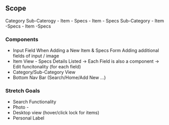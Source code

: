 ## Scope

Category
    Sub-Caterogy
        - Item
            - Specs
        - Item
            - Specs
    Sub-Category
        - Item
            -Specs
        - Item
            -Specs

### Components
 - Input Field When Adding a New Item & Specs
    Form
        Adding additional fields of input / image
 - Item View - Specs Details Listed
    -> Each Field is also a component
    -> Edit funcitonality (for each field)
 - Category/Sub-Category View
 - Bottom Nav Bar (Search/Home/Add New ...)

 ### Stretch Goals
 - Search Functionality
 - Photo - 
 - Desktop view (hover/click lock for items)
 - Personal Label